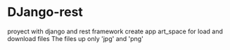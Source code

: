 # DJango-rest
proyect with django and rest framework
create app art_space for load and download files
The files up only 'jpg' and 'png'

